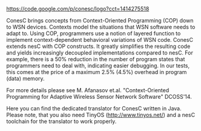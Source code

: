 https://code.google.com/p/conesc/logo?cct=1414275518

ConesC brings concepts from Context-Oriented Programming (COP) down to WSN devices. Contexts model the situations that WSN software needs to adapt to. Using COP, programmers use a notion of layered function to implement context-dependent behavioral variations of WSN code. ConesC extends nesC with COP constructs. It greatly simplifies the resulting code and yields increasingly decoupled implementations compared to nesC. For example, there is a 50% reduction in the number of program states that programmers need to deal with, indicating easier debugging. In our tests, this comes at the price of a maximum 2.5% (4.5%) overhead in program (data) memory.

For more details please see M. Afanasov et.al. "Context-Oriented Programming for Adaptive Wireless Sensor Network Software" DCOSS'14.

Here you can find the dedicated translator for ConesC written in Java. Please note, that you also need TinyOS (http://www.tinyos.net/) and a nesC toolchain for the translator to work properly.
